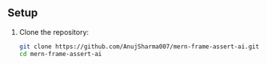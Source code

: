 ## Setup
1. Clone the repository:
   ```bash
   git clone https://github.com/AnujSharma007/mern-frame-assert-ai.git
   cd mern-frame-assert-ai